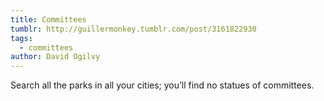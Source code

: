 ```yaml
---
title: Committees
tumblr: http://guillermonkey.tumblr.com/post/3161822930
tags:
  - committees
author: David Ogilvy
---
```


Search all the parks in all your cities; you’ll find no statues of committees.
